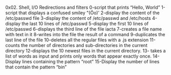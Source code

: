 0x02. Shell, I/O Redirections and filters
0-script that prints “Hello, World”
1-script that displays a confused smiley "(Ôo)'
2-display the content of the /etc/passwd file
3-display the content of /etc/passwd and /etc/hosts
4-display the last 10 lines of /etc/passwd
5-display the first 10 lines of /etc/passwd
6-displays the third line of the file iacta
7-creates a file name with text in it
8-writes into the file the result of a command
9-duplicates the last line of the file
10-deletes all the regular files with a .js extension
11-counts the number of directories and sub-directories in the current directory
12-displays the 10 newest files in the current directory.
13- takes a list of words as input and prints only words that appear exactly once.
14-Display lines containing the pattern “root”
15-Display the number of lines that contain the pattern “bin” 

